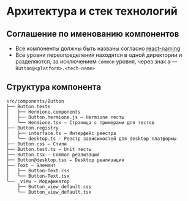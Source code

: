 # Архитектура и стек технологий

## Соглашение по именованию компонентов

* Все компоненты должны быть названы согласно [react-naming](https://ru.bem.info/methodology/naming-convention/#Стиль-react)
* Все уровни переопределения находятся в одной директории и разделяются, за исключением `common` уровня, через знак `@` — `Button@<platform>.<tech-name>`

## Структура компонента

```
src/components/Button
├── Button.tests
│   ├── Hermione.components
│   ├── Button.hermione.js — Hermione тесты
│   └── Hermione.tsx — Страница с примерами для тестов
├── Button.registry
│   ├── interface.ts — Интерфейс реестра
│   └── desktop.ts — Реестр зависимостей для desktop платформы
├── Button.css — Стили
├── Button.test.ts — Unit тесты
├── Button.tsx — Common реализация
├── Button@desktop.tsx — Desktop реализация
├── Text — Элемент
│   ├── Button-Text.css
│   └── Button-Text.tsx
└── _view — Модификатор
    ├── Button_view_default.css
    └── Button_view_default.tsx
```
